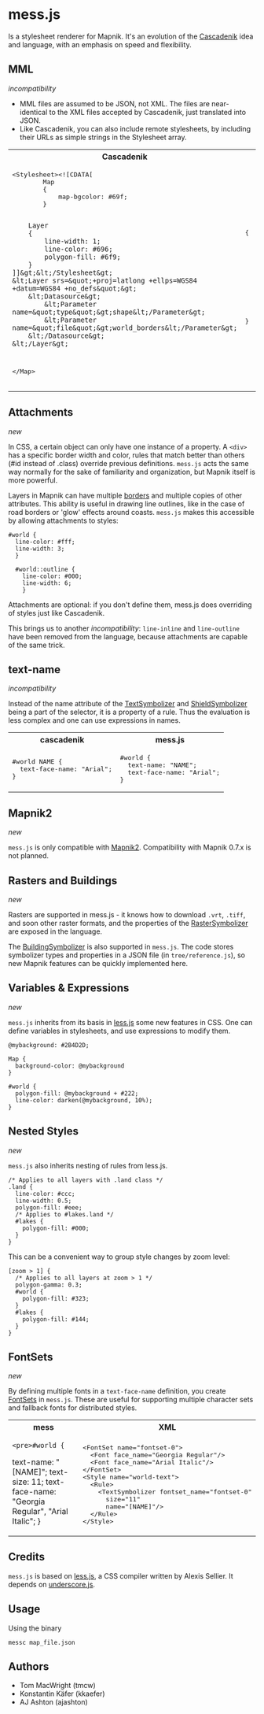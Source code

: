 # mess.js

Is a stylesheet renderer for Mapnik. It's an evolution of the [Cascadenik](https://github.com/mapnik/Cascadenik) idea and language, with an emphasis on speed and flexibility.

## MML
_incompatibility_

* MML files are assumed to be JSON, not XML. The files are near-identical to the XML files accepted by Cascadenik, just translated into JSON.
* Like Cascadenik, you can also include remote stylesheets, by including their URLs as simple strings in the Stylesheet array.

<table>
  <tr>
  <th>Cascadenik</th>
  <th>Mess.js</th>
  </tr>
  <td>
<pre>&lt;Stylesheet&gt;&lt;![CDATA[
        Map
        {
            map-bgcolor: #69f;
        }

        Layer
        {
            line-width: 1;
            line-color: #696;
            polygon-fill: #6f9;
        }
    ]]&gt;&lt;/Stylesheet&gt;
    &lt;Layer srs=&quot;+proj=latlong +ellps=WGS84 +datum=WGS84 +no_defs&quot;&gt;
        &lt;Datasource&gt;
            &lt;Parameter name=&quot;type&quot;&gt;shape&lt;/Parameter&gt;
            &lt;Parameter name=&quot;file&quot;&gt;world_borders&lt;/Parameter&gt;
        &lt;/Datasource&gt;
    &lt;/Layer&gt;
&lt;/Map&gt;</pre>
  </td>
  <td>
<pre>{
    "srs": "+proj=merc +a=6378137 +b=6378137 +lat_ts=0.0 +lon_0=0.0 +x_0=0.0 +y_0=0 +k=1.0 +units=m +nadgrids=@null +no_defs",
    "Stylesheet": [{"id":"style.mss","data":"Map {\n  background-color: #fff;\n}\n\n#world {\n  line-color: #ccc;\n  line-width: 0.5;\n  polygon-fill: #eee;\n}"}],
    "Layer": [{
        "id": "world",
        "name": "world",
        "srs": "+proj=latlong +ellps=WGS84 +datum=WGS84 +no_defs",
        "Datasource": {
            "file": "world_borders",
            "type": "shape"
        }
    }]
}</pre>
  </td>
  </tr>
</table>

## Attachments
_new_

In CSS, a certain object can only have one instance of a property. A `<div>` has a specific border width and color, rules that match better than others (#id instead of .class) override previous definitions. `mess.js` acts the same way normally for the sake of familiarity and organization, but Mapnik itself is more powerful.

Layers in Mapnik can have multiple [borders](http://trac.mapnik.org/wiki/LineSymbolizer) and multiple copies of other attributes. This ability is useful in drawing line outlines, like in the case of road borders or 'glow' effects around coasts. `mess.js` makes this accessible by allowing attachments to styles:

    #world {
      line-color: #fff;
      line-width: 3;
      }

      #world::outline {
        line-color: #000;
        line-width: 6;
        }

Attachments are optional: if you don't define them, mess.js does overriding of styles just like Cascadenik.

This brings us to another _incompatibility_: `line-inline` and `line-outline` have been removed from the language, because attachments are capable of the same trick.

## text-name
_incompatibility_

Instead of the name attribute of the [TextSymbolizer](http://trac.mapnik.org/wiki/TextSymbolizer) and [ShieldSymbolizer](http://trac.mapnik.org/wiki/ShieldSymbolizer) being a part of the selector, it is a property of a rule. Thus the evaluation is less complex and one can use expressions in names.

<table>
  <tr>
    <th>cascadenik</th>
    <th>mess.js</th>
  </tr>
  <tr>
    <td>
      <pre>
#world NAME {
  text-face-name: "Arial";
}</pre>
    </td>
    <td>
      <pre>
#world {
  text-name: "NAME";
  text-face-name: "Arial";
}</pre>
    </td>
  </tr>
</table>

## Mapnik2
_new_

`mess.js` is only compatible with [Mapnik2](http://trac.mapnik.org/wiki/Mapnik2). Compatibility with Mapnik 0.7.x is not planned.

## Rasters and Buildings
_new_

Rasters are supported in mess.js - it knows how to download `.vrt`, `.tiff`, and soon other raster formats, and the properties of the [RasterSymbolizer](http://trac.mapnik.org/wiki/RasterSymbolizer) are exposed in the language.

The [BuildingSymbolizer](http://trac.mapnik.org/wiki/BuildingSymbolizer) is also supported in `mess.js`. The code stores symbolizer types and properties in a JSON file (in `tree/reference.js`), so new Mapnik features can be quickly implemented here.

## Variables & Expressions
_new_

`mess.js` inherits from its basis in [less.js](http://lesscss.org/) some new features in CSS. One can define variables in stylesheets, and use expressions to modify them.

    @mybackground: #2B4D2D;
    
    Map {
      background-color: @mybackground
    }
    
    #world {
      polygon-fill: @mybackground + #222;
      line-color: darken(@mybackground, 10%);
    }

## Nested Styles
_new_

`mess.js` also inherits nesting of rules from less.js.

    /* Applies to all layers with .land class */
    .land {
      line-color: #ccc;
      line-width: 0.5;
      polygon-fill: #eee;
      /* Applies to #lakes.land */
      #lakes {
        polygon-fill: #000;
      }
    }

This can be a convenient way to group style changes by zoom level:

    [zoom > 1] {
      /* Applies to all layers at zoom > 1 */
      polygon-gamma: 0.3;
      #world {
        polygon-fill: #323;
      }
      #lakes {
        polygon-fill: #144;
      }
    }

## FontSets
_new_

By defining multiple fonts in a `text-face-name` definition, you create [FontSets](http://trac.mapnik.org/wiki/FontSet) in `mess.js`. These are useful for supporting multiple character sets and fallback fonts for distributed styles.

<table>
  <tr>
    <th>mess</th><th>XML</th>
    </tr>
    <tr>
      <td>

    <pre>#world {
  text-name: "[NAME]";
  text-size: 11;
  text-face-name: "Georgia Regular", "Arial Italic";
}</pre>

</td><td>
<pre>&lt;FontSet name=&quot;fontset-0&quot;&gt;
  &lt;Font face_name=&quot;Georgia Regular&quot;/&gt;
  &lt;Font face_name=&quot;Arial Italic&quot;/&gt;
&lt;/FontSet&gt;
&lt;Style name=&quot;world-text&quot;&gt;
  &lt;Rule&gt;
    &lt;TextSymbolizer fontset_name=&quot;fontset-0&quot;
      size=&quot;11&quot;
      name=&quot;[NAME]&quot;/&gt;
  &lt;/Rule&gt;
&lt;/Style&gt;</pre>
</td>
<tr>
</table>

## Credits

`mess.js` is based on [less.js](https://github.com/cloudhead/less.js), a CSS compiler written by Alexis Sellier. It depends on [underscore.js](https://github.com/documentcloud/underscore/).

## Usage

Using the binary

    messc map_file.json

## Authors

* Tom MacWright (tmcw)
* Konstantin Käfer (kkaefer)
* AJ Ashton (ajashton)
